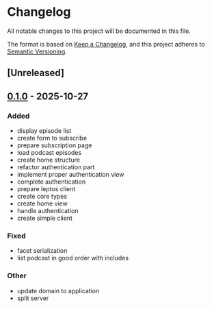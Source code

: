 # Changelog

All notable changes to this project will be documented in this file.

The format is based on [Keep a Changelog](https://keepachangelog.com/en/1.0.0/),
and this project adheres to [Semantic Versioning](https://semver.org/spec/v2.0.0.html).

## [Unreleased]

## [0.1.0](https://github.com/jdrouet/entertainarr/releases/tag/entertainarr-client-core-v0.1.0) - 2025-10-27

### Added

- display episode list
- create form to subscribe
- prepare subscription page
- load podcast episodes
- create home structure
- refactor authentication part
- implement proper authentication view
- complete authentication
- prepare leptos client
- create core types
- create home view
- handle authentication
- create simple client

### Fixed

- facet serialization
- list podcast in good order with includes

### Other

- update domain to application
- split server
